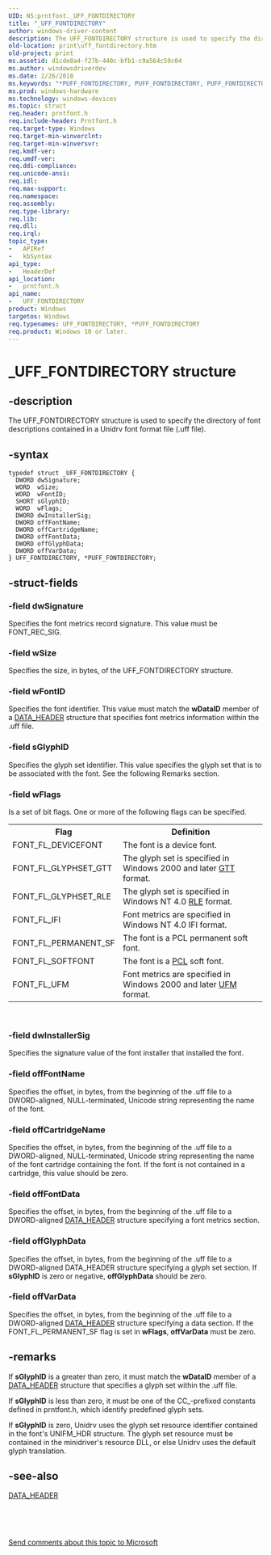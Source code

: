 ```yaml
---
UID: NS:prntfont._UFF_FONTDIRECTORY
title: "_UFF_FONTDIRECTORY"
author: windows-driver-content
description: The UFF_FONTDIRECTORY structure is used to specify the directory of font descriptions contained in a Unidrv font format file (.uff file).
old-location: print\uff_fontdirectory.htm
old-project: print
ms.assetid: d1cde8a4-f27b-440c-bfb1-c9a564c59c04
ms.author: windowsdriverdev
ms.date: 2/26/2018
ms.keywords: "*PUFF_FONTDIRECTORY, PUFF_FONTDIRECTORY, PUFF_FONTDIRECTORY structure pointer [Print Devices], UFF_FONTDIRECTORY, UFF_FONTDIRECTORY structure [Print Devices], _UFF_FONTDIRECTORY, print.uff_fontdirectory, print_unidrv-pscript_fonts_979a2793-a3e4-4939-aab1-29510951b621.xml, prntfont/PUFF_FONTDIRECTORY, prntfont/UFF_FONTDIRECTORY"
ms.prod: windows-hardware
ms.technology: windows-devices
ms.topic: struct
req.header: prntfont.h
req.include-header: Prntfont.h
req.target-type: Windows
req.target-min-winverclnt: 
req.target-min-winversvr: 
req.kmdf-ver: 
req.umdf-ver: 
req.ddi-compliance: 
req.unicode-ansi: 
req.idl: 
req.max-support: 
req.namespace: 
req.assembly: 
req.type-library: 
req.lib: 
req.dll: 
req.irql: 
topic_type:
-	APIRef
-	kbSyntax
api_type:
-	HeaderDef
api_location:
-	prntfont.h
api_name:
-	UFF_FONTDIRECTORY
product: Windows
targetos: Windows
req.typenames: UFF_FONTDIRECTORY, *PUFF_FONTDIRECTORY
req.product: Windows 10 or later.
---
```


# _UFF_FONTDIRECTORY structure


## -description


The UFF_FONTDIRECTORY structure is used to specify the directory of font descriptions contained in a Unidrv font format file (.uff file).


## -syntax


````
typedef struct _UFF_FONTDIRECTORY {
  DWORD dwSignature;
  WORD  wSize;
  WORD  wFontID;
  SHORT sGlyphID;
  WORD  wFlags;
  DWORD dwInstallerSig;
  DWORD offFontName;
  DWORD offCartridgeName;
  DWORD offFontData;
  DWORD offGlyphData;
  DWORD offVarData;
} UFF_FONTDIRECTORY, *PUFF_FONTDIRECTORY;
````


## -struct-fields




### -field dwSignature

Specifies the font metrics record signature. This value must be FONT_REC_SIG.


### -field wSize

Specifies the size, in bytes, of the UFF_FONTDIRECTORY structure.


### -field wFontID

Specifies the font identifier. This value must match the <b>wDataID</b> member of a <a href="..\prntfont\ns-prntfont-_data_header.md">DATA_HEADER</a> structure that specifies font metrics information within the .uff file.


### -field sGlyphID

Specifies the glyph set identifier. This value specifies the glyph set that is to be associated with the font. See the following Remarks section.


### -field wFlags

Is a set of bit flags. One or more of the following flags can be specified.

<table>
<tr>
<th>Flag</th>
<th>Definition</th>
</tr>
<tr>
<td>
FONT_FL_DEVICEFONT

</td>
<td>
The font is a device font.

</td>
</tr>
<tr>
<td>
FONT_FL_GLYPHSET_GTT

</td>
<td>
The glyph set is specified in Windows 2000 and later <a href="https://msdn.microsoft.com/f67c673d-c6f0-49f0-850a-d8b00e99ddd4">GTT</a> format.

</td>
</tr>
<tr>
<td>
FONT_FL_GLYPHSET_RLE

</td>
<td>
The glyph set is specified in Windows NT 4.0 <a href="https://msdn.microsoft.com/004698f5-cb0e-4995-a19c-7075aa226000">RLE</a> format.

</td>
</tr>
<tr>
<td>
FONT_FL_IFI

</td>
<td>
Font metrics are specified in Windows NT 4.0 IFI format.

</td>
</tr>
<tr>
<td>
FONT_FL_PERMANENT_SF

</td>
<td>
The font is a PCL permanent soft font.

</td>
</tr>
<tr>
<td>
FONT_FL_SOFTFONT

</td>
<td>
The font is a <a href="https://msdn.microsoft.com/139a10e9-203b-499b-9291-8537eae9189c">PCL</a> soft font.

</td>
</tr>
<tr>
<td>
FONT_FL_UFM

</td>
<td>
Font metrics are specified in Windows 2000 and later <a href="https://msdn.microsoft.com/0a51fa2b-3d09-4a5f-9fff-40604877a414">UFM</a> format.

</td>
</tr>
</table>
 


### -field dwInstallerSig

Specifies the signature value of the font installer that installed the font.


### -field offFontName

Specifies the offset, in bytes, from the beginning of the .uff file to a DWORD-aligned, NULL-terminated, Unicode string representing the name of the font.


### -field offCartridgeName

Specifies the offset, in bytes, from the beginning of the .uff file to a DWORD-aligned, NULL-terminated, Unicode string representing the name of the font cartridge containing the font. If the font is not contained in a cartridge, this value should be zero.


### -field offFontData

Specifies the offset, in bytes, from the beginning of the .uff file to a DWORD-aligned <a href="..\prntfont\ns-prntfont-_data_header.md">DATA_HEADER</a> structure specifying a font metrics section.


### -field offGlyphData

Specifies the offset, in bytes, from the beginning of the .uff file to a DWORD-aligned DATA_HEADER structure specifying a glyph set section. If <b>sGlyphID</b> is zero or negative, <b>offGlyphData</b> should be zero.


### -field offVarData

Specifies the offset, in bytes, from the beginning of the .uff file to a DWORD-aligned <a href="..\prntfont\ns-prntfont-_data_header.md">DATA_HEADER</a> structure specifying a data section. If the FONT_FL_PERMANENT_SF flag is set in <b>wFlags</b>, <b>offVarData</b> must be zero.


## -remarks



If <b>sGlyphID</b> is a greater than zero, it must match the <b>wDataID</b> member of a <a href="..\prntfont\ns-prntfont-_data_header.md">DATA_HEADER</a> structure that specifies a glyph set within the .uff file.

If <b>sGlyphID</b> is less than zero, it must be one of the CC_-prefixed constants defined in prntfont.h, which identify predefined glyph sets.

If <b>sGlyphID</b> is zero, Unidrv uses the glyph set resource identifier contained in the font's UNIFM_HDR structure. The glyph set resource must be contained in the minidriver's resource DLL, or else Unidrv uses the default glyph translation.




## -see-also

<a href="..\prntfont\ns-prntfont-_data_header.md">DATA_HEADER</a>



 

 

<a href="mailto:wsddocfb@microsoft.com?subject=Documentation%20feedback [print\print]:%20UFF_FONTDIRECTORY structure%20 RELEASE:%20(2/26/2018)&amp;body=%0A%0APRIVACY STATEMENT%0A%0AWe use your feedback to improve the documentation. We don't use your email address for any other purpose, and we'll remove your email address from our system after the issue that you're reporting is fixed. While we're working to fix this issue, we might send you an email message to ask for more info. Later, we might also send you an email message to let you know that we've addressed your feedback.%0A%0AFor more info about Microsoft's privacy policy, see http://privacy.microsoft.com/en-us/default.aspx." title="Send comments about this topic to Microsoft">Send comments about this topic to Microsoft</a>

